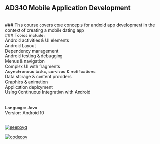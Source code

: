 ## AD340 Mobile Application Development
<br/>
### This course covers core concepts for android app development in the context of creating a mobile dating app
<br/>
### Topics include:
<br/>
Android activities & UI elements
<br/>
Android Layout
<br/>
Dependency management
<br/>
Android testing & debugging
<br/>
Menus & navigation 
<br/>
Complex UI with fragments
<br/>
Asynchronous tasks, services & notifications
<br/>
Data storage & content providers
<br/>
Graphics & animation
<br/>
Application deployment
<br/>
Using Continuous Integration with Android
<br/>
<br/>
<br/>
Language: Java
<br/>
Version: Android 10
<br/>
<br/>

[![jleeboyd](https://circleci.com/gh/jleeboyd/AD340.svg?style=svg)](https://app.circleci.com/pipelines/github/jleeboyd/AD340)

[![codecov](https://codecov.io/gh/jleeboyd/AD340/branch/master/graph/badge.svg)](https://codecov.io/gh/jleeboyd/AD340)

